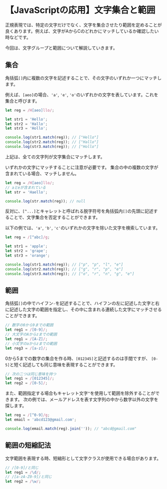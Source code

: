 # 【JavaScriptの応用】文字集合と範囲

正規表現では、特定の文字だけでなく、文字を集合させたり範囲を定めることが良くあります。例えば、文字がAからCのどれかにマッチしているか確認したい時などです。

今回は、文字グループと範囲について解説していきます。

## 集合
角括弧```[]```内に複数の文字を記述することで、その文字のいずれか一つにマッチします。

例えば、```[aeo]```の場合、```'a'```, ```'e'```, ```'o'```のいずれかの文字を表しています。これを集合と呼びます。
```javascript
let reg = /H[aeo]llo/;

let str1 = 'Hello';
let str2 = 'Hallo';
let str3 = 'Hollo';

console.log(str1.match(reg)); // ["Hello"]
console.log(str2.match(reg)); // ["Hallo"]
console.log(str3.match(reg)); // ["Hollo"]
```
上記は、全ての文字列が文字集合にマッチします。

いずれかの文字にマッチすることに注意が必要です。
集合の中の複数の文字が含まれている場合、マッチしません。
```javascript
let reg = /H[aeo]llo/;
// aとeが含まれている
let str = 'Haello';

console.log(str.match(reg)); // null
```

反対に、```[^...]```とキャレットと呼ばれる脱字符号を角括弧内```[]```の先頭に記述することで、文字集合を否定することができます。

以下の例では、```'a'```, ```'b'```, ```'c'```のいずれかの文字を除いた文字を検索しています。
```javascript
let reg = /[^abc]/g;

let str1 = 'apple';
let str2 = 'grape';
let str3 = 'orange';

console.log(str1.match(reg)); // ["p", "p", "l", "e"]
console.log(str2.match(reg)); // ["g", "r", "p", "e"]
console.log(str3.match(reg)); // ["o", "r", "n", "g", "e"]
```

## 範囲
角括弧```[]```の中でハイフン```-```を記述することで、ハイフンの左に記述した文字と右に記述した文字の範囲を指定し、その中に含まれる連続した文字にマッチさせることができます。
```javascript
// 数字の0から9までの範囲
let reg1 = /[0-9]/;
// 大文字のAからzまでの範囲
let reg1 = /[A-Z]/;
// 小文字のaからzまでの範囲
let reg3 = /[a-z]/;
```

0から5までの数字の集合を作る時、```[012345]```と記述するのは手間ですが、
```[0-5]```と短く記述しても同じ意味を表現することができます。
```javascript
// 次の二つは同じ意味を持つ
let reg1 = /[012345]/;
let reg2 = /[0-5]/;
 ```

また、範囲指定する場合もキャレット文字```^```を使用して範囲を除外することができます。
次の例では、メールアドレスを表す文字列の中から数字以外の文字を探します。
```javascript
let reg = /[^0-9]/g;
let email = 'abcd123@gmail.com';

console.log(email.match(reg).join('')); // "abcd@gmail.com"
```

## 範囲の短縮記法
文字範囲を表現する時、短縮形として文字クラスが使用できる場合があります。
```javascript
// /[0-9]/と同じ
let reg1 = /\d/;
// /[a-zA-Z0-9]/と同じ
let reg2 = /\w/;
```